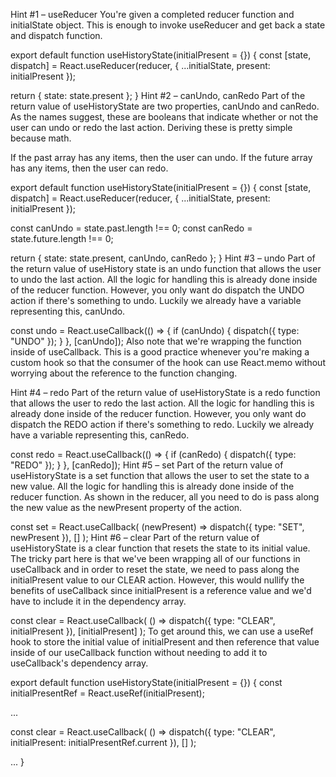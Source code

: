 Hint #1 – useReducer
You're given a completed reducer function and initialState object. This is enough to invoke useReducer and get back a state and dispatch function.

export default function useHistoryState(initialPresent = {}) {
  const [state, dispatch] = React.useReducer(reducer, {
    ...initialState,
    present: initialPresent
  });

  return { state: state.present };
}
Hint #2 – canUndo, canRedo
Part of the return value of useHistoryState are two properties, canUndo and canRedo. As the names suggest, these are booleans that indicate whether or not the user can undo or redo the last action. Deriving these is pretty simple because math.

If the past array has any items, then the user can undo. If the future array has any items, then the user can redo.

export default function useHistoryState(initialPresent = {}) {
  const [state, dispatch] = React.useReducer(reducer, {
    ...initialState,
    present: initialPresent
  });

  const canUndo = state.past.length !== 0;
  const canRedo = state.future.length !== 0;

  return { state: state.present, canUndo, canRedo };
}
Hint #3 – undo
Part of the return value of useHistory state is an undo function that allows the user to undo the last action. All the logic for handling this is already done inside of the reducer function. However, you only want do dispatch the UNDO action if there's something to undo. Luckily we already have a variable representing this, canUndo.

const undo = React.useCallback(() => {
  if (canUndo) {
    dispatch({ type: "UNDO" });
  }
}, [canUndo]);
Also note that we're wrapping the function inside of useCallback. This is a good practice whenever you're making a custom hook so that the consumer of the hook can use React.memo without worrying about the reference to the function changing.

Hint #4 – redo
Part of the return value of useHistoryState is a redo function that allows the user to redo the last action. All the logic for handling this is already done inside of the reducer function. However, you only want do dispatch the REDO action if there's something to redo. Luckily we already have a variable representing this, canRedo.

const redo = React.useCallback(() => {
  if (canRedo) {
    dispatch({ type: "REDO" });
  }
}, [canRedo]);
Hint #5 – set
Part of the return value of useHistoryState is a set function that allows the user to set the state to a new value. All the logic for handling this is already done inside of the reducer function. As shown in the reducer, all you need to do is pass along the new value as the newPresent property of the action.

const set = React.useCallback(
  (newPresent) => dispatch({ type: "SET", newPresent }),
  []
);
Hint #6 – clear
Part of the return value of useHistoryState is a clear function that resets the state to its initial value. The tricky part here is that we've been wrapping all of our functions in useCallback and in order to reset the state, we need to pass along the initialPresent value to our CLEAR action. However, this would nullify the benefits of useCallback since initialPresent is a reference value and we'd have to include it in the dependency array.

const clear = React.useCallback(
  () =>
    dispatch({ type: "CLEAR", initialPresent }),
  [initialPresent]
);
To get around this, we can use a useRef hook to store the initial value of initialPresent and then reference that value inside of our useCallback function without needing to add it to useCallback's dependency array.

export default function useHistoryState(initialPresent = {}) {
  const initialPresentRef = React.useRef(initialPresent);

  ...

  const clear = React.useCallback(
    () =>
      dispatch({ type: "CLEAR", initialPresent: initialPresentRef.current }),
    []
  );

  ...
}